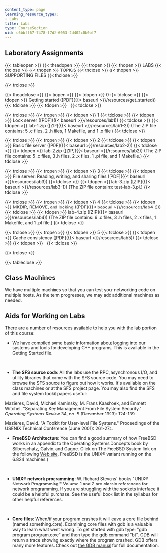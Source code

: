 ```yaml
---
content_type: page
learning_resource_types:
- Labs
title: Labs
type: CourseSection
uid: c6bbff67-7478-f7d2-6053-2d402c0b0bf7
---
```


Laboratory Assignments
----------------------

{{< tableopen >}}
{{< theadopen >}}
{{< tropen >}}
{{< thopen >}}
LABS
{{< thclose >}}
{{< thopen >}}
TOPICS
{{< thclose >}}
{{< thopen >}}
SUPPORTING FILES
{{< thclose >}}

{{< trclose >}}

{{< theadclose >}}
{{< tropen >}}
{{< tdopen >}}
0
{{< tdclose >}}
{{< tdopen >}}
Getting started ([PDF]({{< baseurl >}}/resources/get_started))
{{< tdclose >}}
{{< tdopen >}}
 
{{< tdclose >}}

{{< trclose >}}
{{< tropen >}}
{{< tdopen >}}
1
{{< tdclose >}}
{{< tdopen >}}
Lock server ([PDF]({{< baseurl >}}/resources/lab1))
{{< tdclose >}}
{{< tdopen >}}
lab-1.zip ([ZIP]({{< baseurl >}}/resources/lab1-2)) (The ZIP file contains: 5 .c files, 2 .h files, 1 Makefile, and 1 .x file.)
{{< tdclose >}}

{{< trclose >}}
{{< tropen >}}
{{< tdopen >}}
2
{{< tdclose >}}
{{< tdopen >}}
Basic file server ([PDF]({{< baseurl >}}/resources/lab2-2))
{{< tdclose >}}
{{< tdopen >}}
lab-2.zip ([ZIP]({{< baseurl >}}/resources/lab2)) (The ZIP file contains: 5 .c files, 3 .h files, 2 .x files, 1 .pl file, and 1 Makefile.)
{{< tdclose >}}

{{< trclose >}}
{{< tropen >}}
{{< tdopen >}}
3
{{< tdclose >}}
{{< tdopen >}}
File server: Reading, writing, and sharing files ([PDF]({{< baseurl >}}/resources/lab3))
{{< tdclose >}}
{{< tdopen >}}
lab-3.zip ([ZIP]({{< baseurl >}}/resources/lab3-1)) (The ZIP file contains: test-lab-3.pl.)
{{< tdclose >}}

{{< trclose >}}
{{< tropen >}}
{{< tdopen >}}
4
{{< tdclose >}}
{{< tdopen >}}
MKDIR, REMOVE, and locking ([PDF]({{< baseurl >}}/resources/lab4-2))
{{< tdclose >}}
{{< tdopen >}}
lab-4.zip ([ZIP]({{< baseurl >}}/resources/lab4)) (The ZIP file contains: 6 .c files, 3 .h files, 2 .x files, 1 Makefile, and 1 .pl file.)
{{< tdclose >}}

{{< trclose >}}
{{< tropen >}}
{{< tdopen >}}
5
{{< tdclose >}}
{{< tdopen >}}
Cache consistency ([PDF]({{< baseurl >}}/resources/lab5))
{{< tdclose >}}
{{< tdopen >}}
 
{{< tdclose >}}

{{< trclose >}}

{{< tableclose >}}

Class Machines
--------------

We have multiple machines so that you can test your networking code on multiple hosts. As the term progresses, we may add additional machines as needed.

Aids for Working on Labs
------------------------

There are a number of resources available to help you with the lab portion of this course:

*   We have compiled some basic information about logging into our systems and tools for developing C++ programs. This is available in the Getting Started file.  
      
     
*   **The SFS source code**: All the labs use the RPC, asynchronous I/O, and utility libraries that come with the SFS source code. You may need to browse the SFS source to figure out how it works. It's available on the class machines or at the SFS project page. You may also find the SFS and file system tookit papers useful:

Mazières, David, Michael Kaminsky, M. Frans Kaashoek, and Emmett Witchel. "Separating Key Management From File System Security." _Operating Systems Review_ 34, no. 5 (December 1999): 124-139.

Mazières, David. "A Toolkit for User-level File Systems." Proceedings of the USENIX Technical Conference (June 2001): 261-274.

*   **FreeBSD Architecture**: You can find a good summary of how FreeBSD works in an appendix to the Operating Systems Concepts book by Silberschatz, Galvin, and Gagne. Click on The FreeBSD System link on the following [Web site](http://codex.cs.yale.edu/avi/os-book/). FreeBSD is the UNIX® variant running on the 6.824 machines.)  
      
     
*   **UNIX® network programming**: W. Richard Stevens' books "UNIX® Network Programming'" Volume 1 and 2 are classic references for network programming. If you are struggling with the sockets interface it could be a helpful purchase. See the useful book list in the syllabus for other helpful references.  
      
     
*   **Core files**: When/if your program crashes it will leave a core file behind (named something.core). Examining core files with gdb is a valuable way to learn what went wrong. To get started with gdb type: "gdb program program.core" and then type the gdb command "bt". GDB will return a trace showing exactly where the program crashed. GDB offers many more features. Check out [the GDB manual](http://www.gnu.org/software/gdb/documentation/) for full documentation.